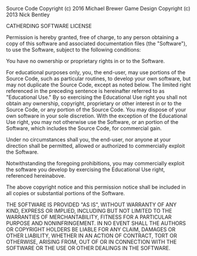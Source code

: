 Source Code Copyright (c) 2016 Michael Brewer
Game Design Copyright (c) 2013 Nick Bentley

CATHERDING SOFTWARE LICENSE

Permission is hereby granted, free of charge, to any person obtaining a copy of this software and associated documentation files (the "Software"), to use the Software, subject to the following conditions:

You have no ownership or proprietary rights in or to the Software.

For educational purposes only, you, the end-user, may use portions of the Source Code, such as particular routines, to develop your own software, but may not duplicate the Source Code, except as noted below. The limited right referenced in the preceding sentence is hereinafter referred to as "Educational Use." By so exercising the Educational Use right you shall not obtain any ownership, copyright, proprietary or other interest in or to the Source Code, or any portion of the Source Code. You may dispose of your own software in your sole discretion. With the exception of the Educational Use right, you may not otherwise use the Software, or an portion of the Software, which includes the Source Code, for commercial gain.

Under no circumstances shall you, the end-user, nor anyone at your direction shall be permitted, allowed or authorized to commercially exploit the Software.

Notwithstanding the foregoing prohibitions, you may commercially exploit the software you develop by exercising the Educational Use right, referenced hereinabove.

The above copyright notice and this permission notice shall be included in all
copies or substantial portions of the Software.

THE SOFTWARE IS PROVIDED "AS IS", WITHOUT WARRANTY OF ANY KIND, EXPRESS OR
IMPLIED, INCLUDING BUT NOT LIMITED TO THE WARRANTIES OF MERCHANTABILITY,
FITNESS FOR A PARTICULAR PURPOSE AND NONINFRINGEMENT. IN NO EVENT SHALL THE
AUTHORS OR COPYRIGHT HOLDERS BE LIABLE FOR ANY CLAIM, DAMAGES OR OTHER
LIABILITY, WHETHER IN AN ACTION OF CONTRACT, TORT OR OTHERWISE, ARISING FROM,
OUT OF OR IN CONNECTION WITH THE SOFTWARE OR THE USE OR OTHER DEALINGS IN THE
SOFTWARE.